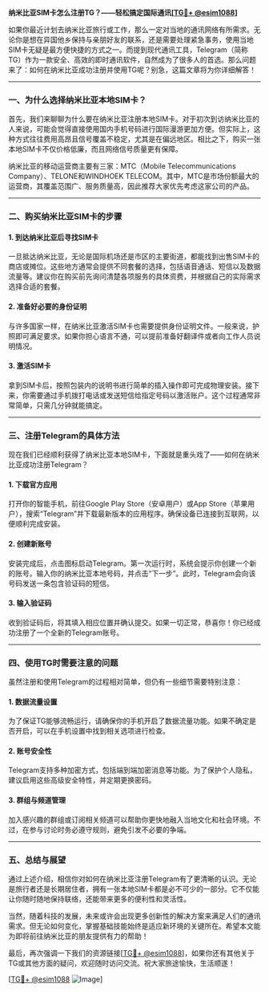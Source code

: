 **纳米比亚SIM卡怎么注册TG？——轻松搞定国际通讯[[TG💪+ @esim1088](https://t.me/s/esim1088)]**

如果你最近计划去纳米比亚旅行或工作，那么一定对当地的通讯网络有所需求。无论你是想在异国他乡保持与亲朋好友的联系，还是需要处理紧急事务，使用当地SIM卡无疑是最方便快捷的方式之一。而提到现代通讯工具，Telegram（简称TG）作为一款安全、高效的即时通讯软件，自然成为了很多人的首选。那么问题来了：如何在纳米比亚成功注册并使用TG呢？别急，这篇文章将为你详细解答！

---

### **一、为什么选择纳米比亚本地SIM卡？**

首先，我们来聊聊为什么要在纳米比亚注册本地SIM卡。对于初次到访纳米比亚的人来说，可能会觉得直接使用国内手机号码进行国际漫游更加方便。但实际上，这种方式往往费用高昂且信号覆盖不稳定，尤其是在偏远地区。相比之下，购买一张本地SIM卡不仅价格低廉，而且网络信号质量更有保障。

纳米比亚的移动运营商主要有三家：MTC（Mobile Telecommunications Company）、TELONE和WINDHOEK TELECOM。其中，MTC是市场份额最大的运营商，其覆盖范围广、服务质量高，因此推荐大家优先考虑这家公司的产品。

---

### **二、购买纳米比亚SIM卡的步骤**

#### **1. 到达纳米比亚后寻找SIM卡**
一旦抵达纳米比亚，无论是国际机场还是市区的主要街道，都能找到出售SIM卡的商店或摊位。这些地方通常会提供不同套餐的选择，包括语音通话、短信以及数据流量等。建议你在购买前先询问清楚各项服务的具体资费，并根据自己的实际需求选择合适的套餐。

#### **2. 准备好必要的身份证明**
与许多国家一样，在纳米比亚激活SIM卡也需要提供身份证明文件。一般来说，护照即可满足要求。如果你担心语言不通，可以提前准备好翻译件或者向工作人员说明情况。

#### **3. 激活SIM卡**
拿到SIM卡后，按照包装内的说明书进行简单的插入操作即可完成物理安装。接下来，你需要通过手机拨打电话或发送短信给指定号码以激活账户。这个过程通常非常简单，只需几分钟就能搞定。

---

### **三、注册Telegram的具体方法**

现在我们已经顺利获得了纳米比亚本地SIM卡，下面就是重头戏了——如何在纳米比亚成功注册Telegram？

#### **1. 下载官方应用**
打开你的智能手机，前往Google Play Store（安卓用户）或App Store（苹果用户），搜索“Telegram”并下载最新版本的应用程序。确保设备已连接到互联网，以便顺利完成安装。

#### **2. 创建新账号**
安装完成后，点击图标启动Telegram。第一次运行时，系统会提示你创建一个新的账号。输入你的纳米比亚本地号码，并点击“下一步”。此时，Telegram会向该号码发送一条包含验证码的短信。

#### **3. 输入验证码**
收到验证码后，将其填入相应位置并确认提交。如果一切正常，恭喜你！你已经成功注册了一个全新的Telegram账号。

---

### **四、使用TG时需要注意的问题**

虽然注册和使用Telegram的过程相对简单，但仍有一些细节需要特别注意：

#### **1. 数据流量设置**
为了保证TG能够流畅运行，请确保你的手机开启了数据流量功能。如果不确定是否开启，可以在手机设置中找到相关选项进行检查。

#### **2. 账号安全性**
Telegram支持多种加密方式，包括端到端加密消息等功能。为了保护个人隐私，建议启用这些高级安全特性，并定期更换密码。

#### **3. 群组与频道管理**
加入感兴趣的群组或订阅相关频道可以帮助你更快地融入当地文化和社会环境。不过，在参与讨论时务必遵守规则，避免引发不必要的争端。

---

### **五、总结与展望**

通过上述介绍，相信你对如何在纳米比亚注册Telegram有了更清晰的认识。无论是旅行者还是长期居住者，拥有一张本地SIM卡都是必不可少的一部分。它不仅能让你随时随地保持联络，还能带来更多的便利性和灵活性。

当然，随着科技的发展，未来或许会出现更多创新性的解决方案来满足人们的通讯需求。但无论如何变化，掌握基础技能始终是适应新环境的关键所在。希望本文能为即将前往纳米比亚的朋友提供有力的帮助！

最后，再次强调一下我们的资源链接[[TG💪+ @esim1088](https://t.me/s/esim1088)]，如果你还有其他关于TG或其他方面的疑问，欢迎随时访问交流。祝大家旅途愉快，生活顺遂！

[[TG💪+ @esim1088](https://t.me/s/esim1088) ![Image](https://i.postimg.cc/4NQfJmqS/Snipaste-2025-05-13-00-14-12.png)]